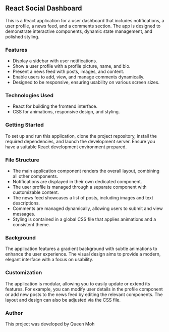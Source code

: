 ## React Social Dashboard

This is a React application for a user dashboard that includes notifications, a user profile, a news feed, and a comments section. The app is designed to demonstrate interactive components, dynamic state management, and polished styling.

### Features

- Display a sidebar with user notifications.  
- Show a user profile with a profile picture, name, and bio.  
- Present a news feed with posts, images, and content.  
- Enable users to add, view, and manage comments dynamically.  
- Designed to be responsive, ensuring usability on various screen sizes.  

### Technologies Used

- React for building the frontend interface.  
- CSS for animations, responsive design, and styling.  

### Getting Started

To set up and run this application, clone the project repository, install the required dependencies, and launch the development server. Ensure you have a suitable React development environment prepared.

### File Structure

- The main application component renders the overall layout, combining all other components.  
- Notifications are displayed in their own dedicated component.  
- The user profile is managed through a separate component with customizable content.  
- The news feed showcases a list of posts, including images and text descriptions.  
- Comments are managed dynamically, allowing users to submit and view messages.  
- Styling is contained in a global CSS file that applies animations and a consistent theme.

### Background

The application features a gradient background with subtle animations to enhance the user experience. The visual design aims to provide a modern, elegant interface with a focus on usability.

### Customization

The application is modular, allowing you to easily update or extend its features. For example, you can modify user details in the profile component or add new posts to the news feed by editing the relevant components. The layout and design can also be adjusted via the CSS file.

### Author

This project was developed by Queen Moh  